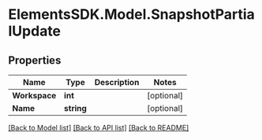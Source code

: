 # ElementsSDK.Model.SnapshotPartialUpdate

## Properties

Name | Type | Description | Notes
------------ | ------------- | ------------- | -------------
**Workspace** | **int** |  | [optional] 
**Name** | **string** |  | [optional] 

[[Back to Model list]](../README.md#documentation-for-models) [[Back to API list]](../README.md#documentation-for-api-endpoints) [[Back to README]](../README.md)

